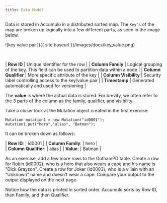 ```yaml
---
title: Data Model
---
```


Data is stored in Accumulo in a distributed sorted map. The `Key's` of the map are broken up logically 
into a few different parts, as seen in the image below.

![key value pair]({{ site.baseurl }}/images/docs/key_value.png)

<br/>

| **Row ID** | Unique identifier for the row |
| **Column Family** | Logical grouping of the key. This field can be used to partition data within a node |
| **Column Qualifier** | More specific attribute of the key |
| **Column Visibility** | Security label controlling access to the key/value pair |
| **Timestamp** | Generated automatically and used for versioning |

The **value** is where the actual data is stored. For brevity, we often refer to the 3 parts of the 
column as the family, qualifier, and visibility.

Take a closer look at the Mutation object created in the first exercise:
```commandline
Mutation mutation1 = new Mutation("id0001");
mutation1.put("hero","alias", "Batman");
```
It can be broken down as follows: <br/>

| **Row ID**: | id0001 |
| **Column Family**: | hero |  
| **Column Qualifier**: | alias |
| **Value**: | Batman |

As an exercise, add a few more rows to the GothamPD table.  Create a row for Robin (id0002), who is a 
hero that also wears a cape and his name is "Dick Grayson".  Create a row for Joker (id0003), who is 
a villain with an "Unknown" name and doesn't wear a cape. Compare your output to the output displayed 
on the next page.

Notice how the data is printed in sorted order. Accumulo sorts by Row ID, then Family, and then 
Qualifier.
